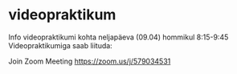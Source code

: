 # videopraktikum
Info videopraktikumi kohta neljapäeva (09.04) hommikul 8:15-9:45
Videopraktikumiga saab liituda:

Join Zoom Meeting
https://zoom.us/j/579034531

